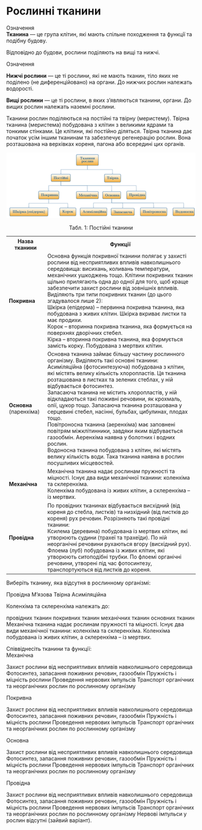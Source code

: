 # Рослиннi тканини

<p>
<div class="wrap-eoz">
<span class="eoz">Означення</span>
<div class="eoz-text">
<b>Тканина</b> — це група клiтин, якi мають спiльне походження та функцiї та подiбну будову.
</div>
</div>
</p>

Вiдповiдно до будови, рослини подiляють на вищi та нижчi.

<p>
<div class="eoz-wrap">
<span class="eoz">Означення</span>
<div class="eoz-text">
<p><b>Нижчi рослини</b> — це тi рослини, якi не мають тканин, тiло яких не подiлено (не диференцiйовано) на органи. До нижчих рослин належать водоростi.</p>
<b>Вищi рослини</b> — це тi рослини, в яких з’являються тканини, органи. До вищих рослин належать наземнi рослини.
</div>
</div>
</p>

Тканини рослин подiляються на <span class="p1">постiйнi</span> та <span class="p1">твiрну</span> (меристему). Твiрна тканина (меристема) побудована з клiтин з великими ядрами та тонкими стiнками. Це клiтини, якi постiйно дiляться. Твiрна тканина дає початок усiм iншим тканинам та забезпечує регенерацiю рослин. Вона розташована на верхiвках кореня, пагона або всерединi цих органiв.

![Тканини рослин](2.1.png)

<p align="center">
Табл. 1: Постійні тканини
</p>


<table>
<tr>
    <th>Назва тканини</th>
    <th>Функції</th>
</tr>
<tr>
    <td class="center"><b>Покривна</b></th>
    <td class="left">Основна функція покривної тканини полягає у захисті рослини від несприятливих впливів навколишнього середовища: висихань, коливань температури, механічних ушкоджень тощо. Клітини покривних тканин щільно прилягають одна до одної для того, щоб краще забезпечити захист рослини від зовнішніх впливів. Виділяють три типи покривних тканин (до цього згадувалося лише 2):<br/>
    <span class="p1">Шкірка</span> (епідерма) – первинна покривна тканина, яка побудована з живих клітин. Шкірка вкриває листки та має продихи.<br/>
    <span class="p1">Корок</span> – вторинна покривна тканина, яка формується на поверхнях дворічних стебел.<br/>
    <span class="p1">Кірка</span> – вторинна покривна тканина, яка формується замість корку. Побудована з мертвих клітин.</th>
</tr>
  <tr>
    <td class="center"><b>Основна</b> (паренхіма)</td>
    <td class="left">Основна тканина займає більшу частину рослинного організму. Виділяють такі основні тканини:<br/>
    <span class="p1">Асиміляційна</span> (фотосинтезуюча) побудована з клітин, які містять велику кількість хлоропластів. Ця тканина розташована в листках та зелених стеблах, у ній відбувається фотосинтез.<br/>
    <span class="p1">Запасаюча тканина не містить хлоропластів</span>, у ній відкладаються такі поживні речовини, як крохмаль, олії, цукор тощо. Запасаюча тканина розташована у серцевині стебел, насінні, бульбах, цибулинах, плодах тощо.<br/>
    <span class="p1">Повітроносна тканина</span> (аеренхіма) має заповнені повітрям міжклітинники, завдяки яким відбувається газообмін. Аеренхіма наявна у болотних і водних рослин.<br/>
    <span class="p1">Водоносна тканина побудована з клітин</span>, які містять велику кількість води. Така тканина наявна в рослин посушливих місцевостей.</td>
  </tr>
  <tr>
    <td class="center"><b>Механічна</b></td>
    <td class="left">Механічна тканина надає рослинам пружності та міцності. Існує два види механічної тканини: <span class="p1">коленхіма</span> та <span class="p1">склеренхіма</span>.<br/>
    Коленхіма побудована із живих клітин, а склеренхіма – із мертвих.</td>
  </tr>
  <tr>
    <td class="center"><b>Провідна</b></td>
    <td class="left">По провідних тканинах відбувається висхідний (від кореня до стебла, листків) та низхідний (від листків до кореня) рух речовин. Розрізняють такі провідні тканини:<br/>
    <span class="p1">Ксилема</span> (деревина) побудована із мертвих клітин, які утворюють судини (трахеї та трахеїди). По ній неорганічні речовини рухаються вгору (висхідний рух).<br/>
    <span class="p1">Флоема</span> (луб) побудована із живих клітин, які утворюють ситоподібні трубки. По флоемі органічні речовини, утворені під час фотосинтезу, транспортуються від листків до кореня.</td>
  </tr>
</table>

<quiz correctLabel="correct" incorrectLabel="incorrect!" checkLabel="check ansert">
    <question text="">
        <p>Виберіть тканину, яка відсутня в рослинному організмі:</p>
        <answer>Провідна</answer>
        <answer correct>М’язова </answer>
        <answer>Твірна</answer>
        <answer>Асиміляційна</answer>
    </question>
    <question text="">
        <p>Коленхіма та склеренхіма належать до:</p>
        <answer>провідних тканин</answer>
        <answer>покривних тканин</answer>
        <answer correct>механічних тканин</answer>
        <answer>основних тканин</answer>
        <explanation>
        Механічна тканина надає рослинам пружності та міцності. Існує два види механічної тканини: коленхіма та склеренхіма. Коленхіма побудована із живих клітин, а склеренхіма – із мертвих.
        </explanation>
    </question>
    <question text="">
        <p>Співвіднесіть тканини та функції:</br>
        Механічна</p>
        <answer>Захист рослини від несприятливих впливів навколишнього середовища</answer>
        <answer>Фотосинтез, запасання поживних речовин, газообмін</answer>
        <answer correct>Пружність і міцність рослини</answer>
        <answer>Проведення нервових імпульсів</answer>
        <answer>Транспорт органічних та неорганічних рослин по рослинному організму</answer>
    </question>
    <question text="">
        <p>Покривна</p>
        <answer correct>Захист рослини від несприятливих впливів навколишнього середовища</answer>
        <answer>Фотосинтез, запасання поживних речовин, газообмін</answer>
        <answer>Пружність і міцність рослини</answer>
        <answer>Проведення нервових імпульсів</answer>
        <answer>Транспорт органічних та неорганічних рослин по рослинному організму</answer>
    </question>
    <question text="">
        <p>Основна</p>
        <answer>Захист рослини від несприятливих впливів навколишнього середовища</answer>
        <answer correct>Фотосинтез, запасання поживних речовин, газообмін</answer>
        <answer>Пружність і міцність рослини</answer>
        <answer>Проведення нервових імпульсів</answer>
        <answer>Транспорт органічних та неорганічних рослин по рослинному організму</answer>
    </question>
    <question text="">
        <p>Провідна</p>
        <answer>Захист рослини від несприятливих впливів навколишнього середовища</answer>
        <answer>Фотосинтез, запасання поживних речовин, газообмін</answer>
        <answer>Пружність і міцність рослини</answer>
        <answer>Проведення нервових імпульсів</answer>
        <answer correct>Транспорт органічних та неорганічних рослин по рослинному організму</answer>
    <explanation>
        Нервові імпульси у рослин відсутні (зайвий варіант).
    </explanation>
    </question>
</quiz>


